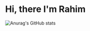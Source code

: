 # Hi, there I'm Rahim
![Anurag's GitHub stats](https://github-readme-stats.vercel.app/api?username=Rahim-lrb&show_icons=true&theme=radical)
